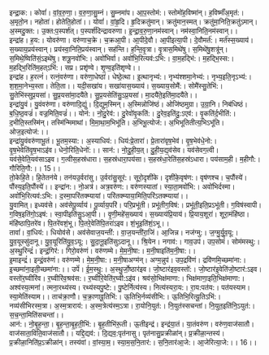 

  
इन्द्रा॒क:। कोवां॑। वां॒व॒रु॒णा॒। व॒रु॒णा॒सु॒म्नं। सु॒म्नमा॑प। आ॒प॒स्तोम॑:। स्तोमो॑ह॒विष्मा॑न्। ह॒विष्माँ॑अ॒मृत॑:। अ॒मृतो॒न। नहोता॑। होतेति॒होता॑।। योवां॑। वां॒हृ॒दि। हृ॒दिक्रतु॑मान्। क्रतु॑मान॒स्मत्। क्रतु॑मा॒निति॒क्रतु॑ऽमान्। अ॒स्मदु॒क्त:। उ॒क्त:प॒स्पर्श॑त्। प॒स्पर्श॑दिन्द्रावरुणा। इ॒न्द्रा॒व॒रु॒णा॒नम॑स्वान्। नम॑स्वा॒निति॒नम॑स्वान्।।  
इन्द्रा॑ह। ह॒य:। योवरु॑णा। वरु॑णाच॒क्रे। च॒क्रआ॒पी। आ॒पीदे॒वौ। आ॒पीइत्या॒पी। दे॒वौमर्त॑:। मर्त॑स्स॒ख्याय॑। स॒ख्याय॒प्रय॑स्वान्। प्रय॑स्वा॒निति॒प्रय॑स्वान्। सह॑न्ति। ह॒न्ति॒वृ॒त्रा। वृ॒त्रास॒मिथे॑षु। स॒मिथे॑षु॒शत्रू॑न्। स॒मिथे॒ष्विति॑सं॒ऽइथे॑षु। शत्रू॒नवो॑भि:। अवो॑भिर्वा। अवो॑भि॒रित्यव॑:ऽभि:। वा॒म॒हद्भि॑:। म॒हद्भि॒स्स:। म॒हद्भि॒रिति॑म॒हत्ऽभि॑:। सप्र। प्रशृ॑ण्वे। शृ॒ण्व॒इति॑शृण्वे।।  
इन्द्रा॑ह। ह॒रत्नं॑। रत्नं॒वरु॑णा। वरु॑णा॒धेष्ठा॑। धेष्ठे॒त्था। इ॒त्थानृभ्य॑:। नृभ्य॑श्शमा॒नेभ्य॑:। नृभ्य॒इति॒नृऽभ्य॑:। श॒श॒मा॒नेभ्य॒स्ता। तेति॒ता।। यदी॒सखा॑य। सखा॑यास॒ख्याय॑। स॒ख्याय॒सोमै॑:। सोमै॑स्सु॒तेभि॑:। सु॒तेभि॑स्सुप्र॒यसा॑। सु॒प्र॒यसा॑मा॒दयै॑ते। सु॒प्र॒यसेति॑सु॒ऽप्र॒यसा॑। मा॒दयै॑ते॒इति॑मा॒दयै॑ते।।  
इन्द्रा॑यु॒वं। यु॒वंवरु॑णा। वरु॑णादि॒द्युं। दि॒द्युम॒स्मिन्। अ॒स्मिन्नोजि॑ष्ठं। ओजि॑ष्ठमुग्रा। उ॒ग्रा॒नि। निब॑धिष्ठं। ब॒धि॒ष्ठ॒वज्रं॑। वज्र॒मिति॒वज्रं॑।। योन॑:। नो॒दु॒रेव॑:। दु॒रेवो॑वृ॒कति॑:। दु॒रेव॒इति॑दु॒:ऽएव॑:। वृ॒कति॑र्द॒भीति॑:। द॒भीति॒स्तस्मि॑न्। तस्मि॑न्मिमाथां। मि॒मा॒था॒म॒भिभू॑ति। अ॒भिभू॒त्योज॑:। अ॒भिभूतितीत्य॒भिऽभू॑ति। ओज॒इत्योज॑:।।  
इन्द्रा॑यु॒वंवरु॑णाभू॒तं। भू॒तम॒स्या:। अ॒स्याधिय॑:। धिय॑:प्रे॒तारा॑। प्रे॒तारा॑वृष॒भेव॑। वृ॒ष॒भेव॑धे॒नो:। वृ॒ष॒भेवेति॑वृ॒ष॒भाऽइ॑व। धेनो॒रिति॒धेनो॑:।। सान॑:। नो॒दु॒ही॒य॒त्। दु॒ही॒य॒द्य॒व॑सेव। यव॑सेवग॒त्वी। यव॑से॒वेति॒यव॑साऽइव। ग॒त्वीस॒हस्र॑धारा। स॒हस्र॑धारा॒पय॑सा। स॒हस्र॑धा॒रेति॑स॒हस्र॑ऽधारा। पय॑साम॒ही। म॒हीगौ:। गौरिति॒गौ:।। 15।।  
तो॒केहि॒ते। हि॒तेतन॑ये। तन॑यउ॒र्वरा॑सु। उ॒र्वरा॑सु॒सूर॑:। सूरो॒दृशी॑के। दृशी॑के॒वृष॑ण:। वृष॑णश्च। च॒पौंस्ये॑। पौंस्य॒इति॒पौंस्ये॑।। इन्द्रा॑न:। नो॒अत्र॑। अत्र॒वरु॑ण:। वरु॑णस्यातां। स्या॒ता॒मवो॑भि:। अवो॑भिर्दस्मा। अवो॑भि॒रित्यव॑:ऽभि:। द॒स्मा॒परि॑तक्म्यायां। परि॑तक्म्याया॒मिति॒परि॑ऽतक्म्यायां।।  
यु॒वामित्। इध्यव॑से। अव॑सेपू॒र्व्याय॑। पू॒र्व्याय॒परि॑। परि॒प्रभू॑ती। प्रभू॑तीग॒विष॑:। प्रभू॑ती॒इति॒प्रऽभू॑ती। ग॒विष॑स्वापी। ग॒विष॒इति॑गो॒ऽइष॑:। स्वा॒पीइति॑सु॒ऽआ॒पी।। वृ॒णी॒महे॑स॒ख्याय॑। स॒ख्याय॑प्रि॒याय॑। प्रि॒याय॒शूरा॑। शूरा॒मंहि॑ष्ठा। मंहि॑ष्ठापि॒तरे॑व। पि॒तरे॑वशं॒भू। पि॒तरे॒वेति॑पि॒तरा॑ऽइव। शं॒भूइति॑शं॒ऽभू।।  
तावां॑। वां॒धिय॑:। धियोव॑से। अव॑सेवाज॒यन्ती॑:। वा॒ज॒यन्ती॑रा॒जिं। आ॒जिन्न। नज॑ग्मु:। ज॒ग्मु॒र्यु॒व॒यू:। यु॒व॒यूस्सु॑दानू। यु॒व॒यूरिति॑यु॒व॒ऽयू:। सु॒दा॒नू॒इति॑सुऽदानू।। श्रि॒येन। नगाव॑:। गाव॒उप॑। उप॒सोमं॑। सोम॑मस्थु:। अ॒स्थु॒रिन्द्रं॑। इन्द्रं॒गिर॑:। गिरो॒वरु॑णं। वरु॑णम्मे। मे॒म॒नी॒षा:। म॒नी॒षाइति॑म॒नी॒षा:।।  
इ॒माइन्द्रं॑। इन्द्रं॒वरु॑णं। वरु॑णम्मे। मे॒म॒नी॒षा:। म॒नी॒षाअग्म॑न्। अग्म॒न्नुप॑। उप॒द्रवि॑णं। द्रवि॑णमि॒च्छमा॑ना:। इ॒च्छमा॑ना॒इती॒च्छमा॑ना:।। उपें॑। ई॒म॒स्थु॒:। अ॒स्थु॒र्जो॒ष्ठार॑इव। जो॒ष्टार॑इव॒वस्तो॑:। जो॒ष्टार॑इ॒वेति॑जो॒ष्टार॑:ऽइव। वस्तो॑र॒घ्वीरि॑व। र॒घ्वीरि॑व॒श्रव॑स:। र॒घ्वीरि॒वेति॑र॒घ्वी:ऽइ॑व। श्रव॑सो॒भिक्ष॑माणा:। भिक्ष॑माणा॒इति॒भिक्ष॑माणा:।  
अश्व॑स्य॒त्मना॑। त्मना॒रथ्य॑स्य। रथ्य॑स्यपु॒ष्टे:। पु॒ष्टेर्नित्य॑स्य। नित्य॑स्यरा॒य:। रा॒य:पत॑य:। पत॑यस्याम। स्या॒मेति॑स्याम।। ताच॑क्रा॒णौ। च॒क्रा॒णावू॒तिभि॑:। ऊ॒तिभि॒र्नव्य॑सीभि:। ऊ॒तिभि॒रित्यू॒तिऽभि॑:। नव्य॑सीभिरस्म॒त्रा। अ॒स्म॒त्राराय॑:। अ॒स्म॒त्रेत्य॑स्म॒ऽत्रा। रा॒योनि॒युत॑:। नि॒युत॑स्सचन्तां। नि॒युत॒इति॑नि॒ऽयुत॑:। स॒च॒न्ता॒मिति॑सचन्तां।।  
आन॑:। नो॒बृ॒ह॒न्ता॒। बृ॒ह॒न्ता॒बृ॒ह॒ती॒भि॑:। बृ॒ह॒तीभि॑रू॒ती। ऊ॒तीइन्द्र॑। इन्द्र॑या॒तं। या॒तंवरु॑ण। वरु॑ण॒वाज॑सातौ। वाज॑साता॒विति॒वाज॑सातौ।। यद्दि॒द्यव॑:। दि॒द्यव॒:पृत॑नासु। पृत॑नासु॒प्रक्रीळा॑न्। प्र॒क्रीळा॒न्तस्य॑। प्र॒क्रीळा॒निति॑प्र॒ऽक्रीळा॑न्। तस्य॑वां। वां॒स्या॒म॒। स्या॒म॒स॒नि॒तार॑:। स॒नि॒तार॑आ॒जे:। आ॒जेरित्या॒जे:।। 16।।  
